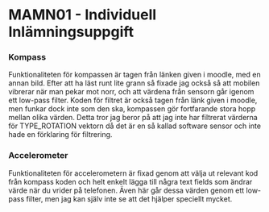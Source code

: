 # MAMN01 - Individuell Inlämningsuppgift

### Kompass
Funktionaliteten för kompassen är tagen från länken given i moodle, med en annan bild. Efter att ha läst runt lite grann så fixade jag också så att mobilen vibrerar när man pekar mot norr, och att värdena från sensorn går igenom ett low-pass filter. Koden för filtret är också tagen från länk given i moodle, men funkar dock inte som den ska, kompassen gör fortfarande stora hopp mellan olika värden. Detta tror jag beror på att jag inte har filtrerat värderna för TYPE_ROTATION vektorn då det är en så kallad software sensor och inte hade en förklaring för filtrering. 

### Accelerometer
Funktionaliteten för accelerometern är fixad genom att välja ut relevant kod från kompass koden och helt enkelt lägga till några text fields som ändrar värde när du vrider på telefonen. Även här går dessa värden genom ett low-pass filter, men jag kan själv inte se att det hjälper speciellt mycket.
